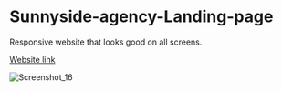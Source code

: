 # Sunnyside-agency-Landing-page

Responsive website that looks good on all screens.

[Website link](https://sunny-sidelp.netlify.app/)

![Screenshot_16](https://user-images.githubusercontent.com/117892673/202980474-49523b5d-a560-47a5-9953-20a3a8dab8c3.png)

